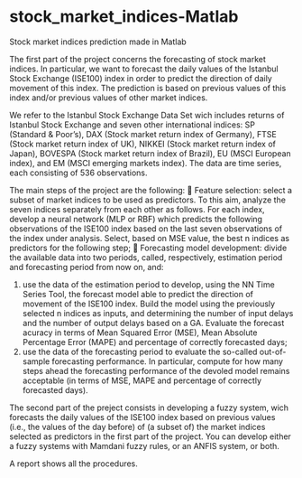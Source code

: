 # stock_market_indices-Matlab
Stock market indices prediction made in Matlab

The first part of the project concerns the forecasting of stock market indices.
In particular, we want to forecast the daily values of the Istanbul Stock Exchange (ISE100) index in order to predict the 
direction of daily movement of this index. The prediction is based on previous values of this index and/or previous values 
of other market indices.

We refer to the Istanbul Stock Exchange Data Set wich includes returns of Istanbul Stock Exchange and seven other 
international indices: SP (Standard & Poor’s), DAX (Stock market return index of Germany), FTSE (Stock market return index 
of UK), NIKKEI (Stock market return index of Japan), BOVESPA (Stock market return index of Brazil), EU (MSCI European index),
and EM (MSCI emerging markets index). The data are time series, each consisting of 536 observations.

The main steps of the project are the following:
 Feature selection: select a subset of market indices to be used as predictors. To this aim, analyze the seven indices 
separately from each other as follows. For each index, develop a neural network (MLP or RBF) which predicts the following 
observations of the ISE100 index based on the last seven observations of the index under analysis. Select, based on MSE 
value, the best n indices as predictors for the following step;
 Forecasting model development: divide the available data into two periods, called, respectively, estimation period and 
forecasting period from now on, and:
1. use the data of the estimation period to develop, using the NN Time Series Tool, the forecast model able to predict the 
direction of movement of the ISE100 index. Build the model using the previously selected n indices as inputs, and determining
the number of input delays and the number of output delays based on a GA. Evaluate the forecast acuracy in terms of Mean 
Squared Error (MSE), Mean Absolute Percentage Error (MAPE) and percentage of correctly forecasted days;
2. use the data of the forecasting period to evaluate the so-called out-of-sample forecasting performance. In particular, 
compute for how many steps ahead the forecasting performance of the devoled model remains acceptable (in terms of MSE, MAPE 
and percentage of correctly forecasted days).

The second part of the preject consists in developing a fuzzy system, wich forecasts the daily values of the ISE100 index 
based on previous values (i.e., the values of the day before) of (a subset of) the market indices selected as predictors in 
the first part of the project.
You can develop either a fuzzy systems with Mamdani fuzzy rules, or an ANFIS system, or both.

A report shows all the procedures.
